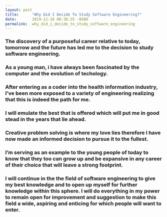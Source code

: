 ```yaml
---
layout: post
title:      "Why Did I Decide To Study Software Engineering?"
date:       2019-12-16 00:36:35 -0500
permalink:  why_did_i_decide_to_study_software_engineering
---
```



### The discovery of a purposeful career relative to today, tomorrow and the future has led me to the decision to study software engineering.
### As a young man, i have always been fascinated by the computer and the evolution of techology.

### After entering as a coder into the health information industry, I’ve been more exposed to a variety of engineering realizing that this is indeed the path for me.

### I will emulate the best that is offered which will put me in good stead in the years that lie ahead.

### Creative problem solving is where my love lies therefore I have now made an informed decision to pursue it to the fullest.

### I’m serving as an example to the young people of today to know that they too can grow up and be expansive in any career of their choice that will leave a strong footprint.

### I will continue in the the field of software engineering to give my best knowledge and to open up myself for further knowledge within this sphere. I will do everything in my power to remain open for improvement and suggestion to make this field a wide, aspiring and enticing for which people will want to enter.
